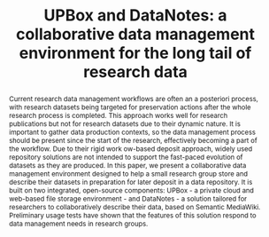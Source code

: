 ---
abstract: 'Current research data management workflows are often an a posteriori process,
  with research datasets being targeted for preservation actions after the whole research
  process is completed. This approach works well for research publications but not
  for research datasets due to their dynamic nature. It is important to gather data
  production contexts, so the data management process should be present since the
  start of the research, effectively becoming a part of the workflow. Due to their
  rigid work ow-based deposit approach, widely used repository solutions are not intended
  to support the fast-paced evolution of datasets as they are produced. In this paper,
  we present a collaborative data management environment designed to help a small
  research group store and describe their datasets in preparation for later deposit
  in a data repository. It is built on two integrated, open-source components: UPBox
  - a private cloud and web-based file storage environment - and DataNotes - a solution
  tailored for researchers to collaboratively describe their data, based on Semantic
  MediaWiki. Preliminary usage tests have shown that the features of this solution
  respond to data management needs in research groups.'
creators:
- Rocha da Silva, João
- Pedro Barbosa, José
- Gouveia, Mariana
- Correia Lopes, João
- Ribeiro, Cristina
date: null
document_url: https://services.phaidra.univie.ac.at/api/object/o:378093/download
grand_parent: iPRES
institutions: []
keywords:
- research data management
- data repositories
- semantic mediawiki
- digital curation
- lisbon
landing_page_url: https://phaidra.univie.ac.at/o:378093
language: eng
layout: publication
license: CC BY-SA 2.0 AT
notes_url: null
parent: iPRES 2013
publication_type: paper
size: 441625
slides_url: null
source_name: iPRES
title: 'UPBox and DataNotes: a collaborative data management environment for the long
  tail of research data'
year: 2013
---